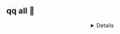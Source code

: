 ## qq all 👋

<!--
**vgbhj/vgbhj** is a ✨ _special_ ✨ repository because its `README.md` (this file) appears on your GitHub profile.

Here are some ideas to get you started:

- 🔭 I’m currently working on ...
- 🌱 I’m currently learning ...
- 👯 I’m looking to collaborate on ...
- 🤔 I’m looking for help with ...
- 💬 Ask me about ...
- 📫 How to reach me: ...
- 😄 Pronouns: ...
- ⚡ Fun fact: ...
-->

<details align="center">
---

## Stats:

![LeetCode Stats](https://leetcard.jacoblin.cool/VgbHj?theme=dark&font=JetBrains%20Mono)
[![GitHub Streak](https://streak-stats.demolab.com?user=vgbhj&theme=dark&hide_border=true)](https://git.io/streak-stats)
![stats](https://github-readme-stats.vercel.app/api?username=vgbhj&show_icons=true&theme=dark&hide_border=true)

---
</details>

